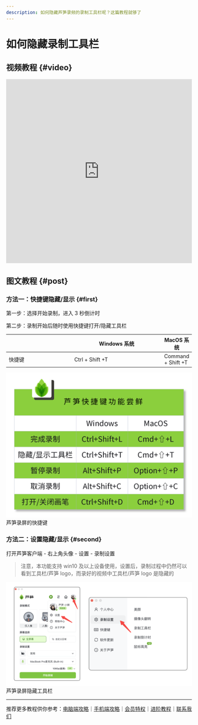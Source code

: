 ```yaml
---
description: 如何隐藏芦笋录频的录制工具栏呢？这篇教程就够了
---
```


# 如何隐藏录制工具栏

## 视频教程 {#video}

<iframe src="https://lusun.com/embed/?id=4RKMnDVVlLx" width="100%" height="500px" scrolling="no" border="0" frameborder="no" framespacing="0" allowfullscreen="true"></iframe>

## 图文教程 {#post}

### 方法一：快捷键隐藏/显示 {#first}

第一步：选择开始录制，进入 3 秒倒计时

第二步：录制开始后随时使用快捷键打开/隐藏工具栏

<table><thead><tr><th width="164"></th><th width="230">Windows 系统</th><th>MacOS 系统</th></tr></thead><tbody><tr><td>快捷键</td><td>Ctrl + Shift +T</td><td>Command + Shift +T</td></tr></tbody></table>

<ImgCenter><img src="../public/.gitbook/assets/kuaijiejian.png" alt=""></ImgCenter>
<ImgDesc>芦笋录屏的快捷键</ImgDesc>

### 方法二：设置隐藏/显示 {#second}

打开芦笋客户端 - 右上角头像 - 设置 - 录制设置

> 注意，本功能支持 win10 及以上设备使用，设置后，录制过程中仍然可以看到工具栏/芦笋 logo，而录好的视频中工具栏/芦笋 logo 是隐藏的

<ImgCenter><img src="../public/.gitbook/assets/shezhiyincang.png" alt=""></ImgCenter>
<ImgDesc>芦笋录屏隐藏工具栏</ImgDesc>

***

推荐更多教程供你参考：[电脑端攻略](../basic/pc.md)｜[手机端攻略](../basic/phone.md)｜[会员特权](../basic/vip.md)｜[进阶教程](../advanced/)｜[联系我们](../contact.md)
